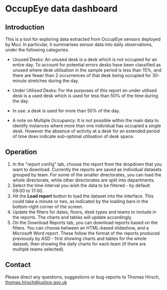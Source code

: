 # OccupEye data dashboard

## Introduction

This is a tool for exploring data extracted from OccupEye sensors deployed by MoJ. In particular, it summarises sensor data into daily observations, under the following categories.

- Unused Desks: An unused desk is a desk which is not occupied for an entire day. To account for potential errors desks have been classified as unused where desk utilisation in the sample period is less than 15%, and there are fewer than 2 occurrences of that desk being occupied for 30-minute stretches during the day.
- Under Utilised Desks: For the purposes of this report an under utilised desk is a used desk which is used for less than 50% of the time during the day.
- In use: a desk is used for more than 50% of the day.

- A note on Multiple Occupancy: It is not possible within the main data to identify instances where more than one individual has occupied a single desk. However the absence of activity at a desk for an extended period of time does indicate sub-optimal utilisation of desk space.


## Operation

1. In the "report config" tab, choose the report from the dropdown that you want to download. Currently the reports are saved as individual datasets grouped by team. For some of the smaller directorates, you can load the whole directorate, while other directorates are split into departments.
2. Select the time interval you wish the data to be filtered - by default 09:00 to 17:00.
3. Hit the **Load report** button to load the dataset into the interface. This could take a minute or two, as indicated by the loading bars in the bottom-right corner of the screen.
4. Update the filters for dates, floors, desk types and teams to include in the reports. The charts and tables will update accordingly.
5. On the Download Reports tab, you can download reports based on the filters. You can choose between an HTML-based slideshow, and a Microsoft Word report. These follow the format of the reports produced previously by ASD - first showing charts and tables for the whole dataset, then showing the daily charts for each team (if there are multiple teams selected).

## Contact

Please direct any questions, suggestions or bug-reports to Thomas Hirsch, thomas.hirsch@justice.gov.uk

